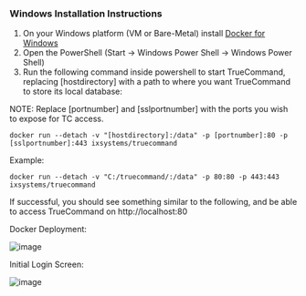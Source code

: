 ### Windows Installation Instructions

1. On your Windows platform (VM or Bare-Metal) install [Docker for Windows](https://hub.docker.com/editions/community/docker-ce-desktop-windows/)
2. Open the PowerShell (Start -> Windows Power Shell -> Windows Power Shell)
3. Run the following command inside powershell to start TrueCommand, replacing [hostdirectory] with a path to where you want TrueCommand to store its local database:

NOTE: Replace [portnumber] and [sslportnumber] with the ports you wish to expose for TC access. 

`docker run --detach -v "[hostdirectory]:/data" -p [portnumber]:80 -p [sslportnumber]:443 ixsystems/truecommand`

Example:

`docker run --detach -v "C:/truecommand/:/data" -p 80:80 -p 443:443 ixsystems/truecommand`

If successful, you should see something similar to the following, and be able to access TrueCommand on http://localhost:80

Docker Deployment:

![image](https://user-images.githubusercontent.com/1933088/112497995-7dae1380-8d5c-11eb-98a9-2a54015695e0.png)

Initial Login Screen:

![image](https://user-images.githubusercontent.com/1933088/112498138-9e766900-8d5c-11eb-9b94-7ec4dfede1c3.png)

